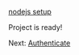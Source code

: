 [nodejs setup](environment/setup/net.md ':include :type=markdown')

Project is ready!

Next: [Authenticate](oauth/2legged/)